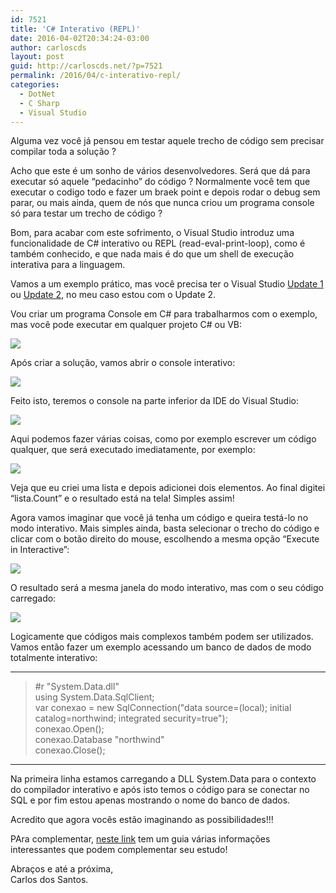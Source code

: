 ```yaml
---
id: 7521
title: 'C# Interativo (REPL)'
date: 2016-04-02T20:34:24-03:00
author: carloscds
layout: post
guid: http://carloscds.net/?p=7521
permalink: /2016/04/c-interativo-repl/
categories:
  - DotNet
  - C Sharp
  - Visual Studio
---
```

Alguma vez você já pensou em testar aquele trecho de código sem precisar compilar toda a solução ?

Acho que este é um sonho de vários desenvolvedores. Será que dá para executar só aquele “pedacinho” do código ? Normalmente você tem que executar o codigo todo e fazer um braek point e depois rodar o debug sem parar, ou mais ainda, quem de nós que nunca criou um programa console só para testar um trecho de código ?

Bom, para acabar com este sofrimento, o Visual Studio introduz uma funcionalidade de C# interativo ou REPL (read-eval-print-loop), como é também conhecido, e que nada mais é do que um shell de execução interativa para a linguagem.

Vamos a um exemplo prático, mas você precisa ter o Visual Studio [Update 1](https://www.visualstudio.com/pt-br/news/vs2015-update1-vs.aspx) ou [Update 2](https://www.visualstudio.com/en-us/news/vs2015-update2-vs.aspx), no meu caso estou com o Update 2.

Vou criar um programa Console em C# para trabalharmos com o exemplo, mas você pode executar em qualquer projeto C# ou VB:

![]( wp-content/uploads/2016/04/image6.png)

Após criar a solução, vamos abrir o console interativo:

![]( wp-content/uploads/2016/04/image7.png)

Feito isto, teremos o console na parte inferior da IDE do Visual Studio:

![]( wp-content/uploads/2016/04/image8.png)

Aqui podemos fazer várias coisas, como por exemplo escrever um código qualquer, que será executado imediatamente, por exemplo:

![]( wp-content/uploads/2016/04/image9.png)

Veja que eu criei uma lista e depois adicionei dois elementos. Ao final digitei “lista.Count” e o resultado está na tela! Simples assim!

Agora vamos imaginar que você já tenha um código e queira testá-lo no modo interativo. Mais simples ainda, basta selecionar o trecho do código e clicar com o botão direito do mouse, escolhendo a mesma opção “Execute in Interactive”:

![]( wp-content/uploads/2016/04/image10.png)

O resultado será a mesma janela do modo interativo, mas com o seu código carregado:

![]( wp-content/uploads/2016/04/image11.png)

Logicamente que códigos mais complexos também podem ser utilizados. Vamos então fazer um exemplo acessando um banco de dados de modo totalmente interativo:

***
> #r "System.Data.dll"  
> using System.Data.SqlClient;  
> var conexao = new SqlConnection("data source=(local); initial catalog=northwind; integrated security=true");  
> conexao.Open();  
> conexao.Database "northwind"  
> conexao.Close();  
>
*** 

Na primeira linha estamos carregando a DLL System.Data para o contexto do compilador interativo e após isto temos o código para se conectar no SQL e por fim estou apenas mostrando o nome do banco de dados.

Acredito que agora vocês estão imaginando as possibilidades!!!

PAra complementar, [neste link](https://github.com/dotnet/roslyn/wiki/Interactive-Window) tem um guia várias informações interessantes que podem complementar seu estudo!

Abraços e até a próxima,  
Carlos dos Santos.